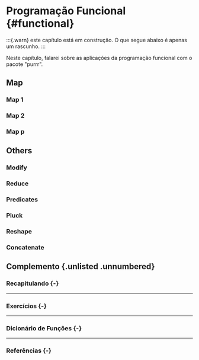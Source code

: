 # Programação Funcional {#functional}

:::{.warn}
este capítulo está em construção. O que segue abaixo é apenas um rascunho.
:::

Neste capítulo, falarei sobre as aplicações da programação funcional com o pacote "purrr".


## Map

### Map 1


### Map 2


### Map p



## Others

### Modify


### Reduce


### Predicates


### Pluck


### Reshape


### Concatenate

<div class="double-hrule"></div>

## Complemento {.unlisted .unnumbered}

### Recapitulando {-}


---

### Exercícios {-}


---

### Dicionário de Funções {-}


---

### Referências {-}

